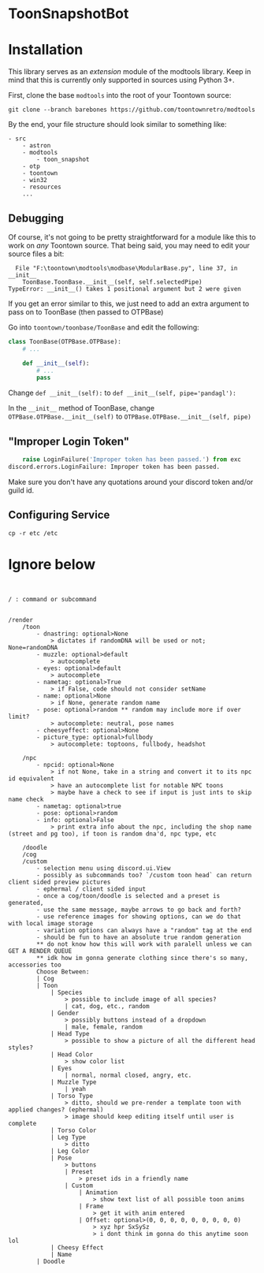 # ToonSnapshotBot

# Installation

This library serves as an *extension* module of the modtools library. Keep in mind that this is currently only supported in sources using Python 3+.

First, clone the base ``modtools`` into the root of your Toontown source:
```commandline
git clone --branch barebones https://github.com/toontownretro/modtools
```

By the end, your file structure should look similar to something like:
```
- src
    - astron
    - modtools
        - toon_snapshot
    - otp
    - toontown
    - win32
    - resources
    ...
```

## Debugging
Of course, it's not going to be pretty straightforward for a module like this to work on *any* Toontown source.
That being said, you may need to edit your source files a bit:

```commandline
  File "F:\toontown\modtools\modbase\ModularBase.py", line 37, in __init__
    ToonBase.ToonBase.__init__(self, self.selectedPipe)
TypeError: __init__() takes 1 positional argument but 2 were given
```
If you get an error similar to this, we just need to add an extra argument to pass on to ToonBase (then passed to OTPBase)

Go into ``toontown/toonbase/ToonBase`` and edit the following:
```python
class ToonBase(OTPBase.OTPBase):
    # ...

    def __init__(self):
        # ...
        pass
```
Change ``def __init__(self):`` to ``def __init__(self, pipe='pandagl'):``

In the ``__init__`` method of ToonBase, change ``OTPBase.OTPBase.__init__(self)`` to ``OTPBase.OTPBase.__init__(self, pipe)``

## "Improper Login Token"
```python
    raise LoginFailure('Improper token has been passed.') from exc
discord.errors.LoginFailure: Improper token has been passed.
```
Make sure you don't have any quotations around your discord token and/or guild id.


## Configuring Service
``cp -r etc /etc``


# Ignore below

```commandline


/ : command or subcommand


/render
    /toon
        - dnastring: optional>None
            > dictates if randomDNA will be used or not; None=randomDNA
        - muzzle: optional>default
            > autocomplete
        - eyes: optional>default
            > autocomplete
        - nametag: optional>True
            > if False, code should not consider setName
        - name: optional>None
            > if None, generate random name
        - pose: optional>random ** random may include more if over limit?
            > autocomplete: neutral, pose names
        - cheesyeffect: optional>None
        - picture_type: optional>fullbody
            > autocomplete: toptoons, fullbody, headshot
        
    /npc
        - npcid: optional>None
            > if not None, take in a string and convert it to its npc id equivalent
            > have an autocomplete list for notable NPC toons
            > maybe have a check to see if input is just ints to skip name check
        - nametag: optional>true
        - pose: optional>random
        - info: optional>False
            > print extra info about the npc, including the shop name (street and pg too), if toon is random dna'd, npc type, etc
        
    /doodle
    /cog
    /custom
        - selection menu using discord.ui.View
        - possibly as subcommands too? `/custom toon head` can return client sided preview pictures
        - ephermal / client sided input
        - once a cog/toon/doodle is selected and a preset is generated, 
        - use the same message, maybe arrows to go back and forth?
        - use reference images for showing options, can we do that with local image storage
        - variation options can always have a "random" tag at the end
        - should be fun to have an absolute true random generation
        ** do not know how this will work with paralell unless we can GET A RENDER QUEUE
        ** idk how im gonna generate clothing since there's so many, accessories too
        Choose Between:
        | Cog
        | Toon
            | Species
                > possible to include image of all species?
                | cat, dog, etc., random
            | Gender
                > possibly buttons instead of a dropdown
                | male, female, random
            | Head Type
                > possible to show a picture of all the different head styles?
            | Head Color
                > show color list
            | Eyes
                | normal, normal closed, angry, etc.
            | Muzzle Type
                | yeah
            | Torso Type
                > ditto, should we pre-render a template toon with applied changes? (ephermal)
                > image should keep editing itself until user is complete
            | Torso Color
            | Leg Type
                > ditto
            | Leg Color
            | Pose
                > buttons
                | Preset
                    > preset ids in a friendly name
                | Custom
                    | Animation
                        > show text list of all possible toon anims
                    | Frame
                        > get it with anim entered
                    | Offset: optional>(0, 0, 0, 0, 0, 0, 0, 0, 0)
                        > xyz hpr SxSySz
                        > i dont think im gonna do this anytime soon lol
            | Cheesy Effect
            | Name
        | Doodle 

```